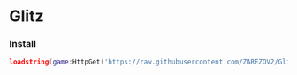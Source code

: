 # Glitz
### Install
```lua
loadstring(game:HttpGet('https://raw.githubusercontent.com/ZAREZOV2/Glitz/main/main.lua', true))()
```